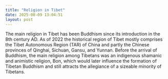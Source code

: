 ```yaml
---
title: "Religion in Tibet"
date: 2025-08-09 13:04:51 
layout: post
---
```


The main religion in Tibet has been Buddhism since its introduction in the 8th century AD. As of 2022 the historical region of Tibet mostly comprises the Tibet Autonomous Region (TAR) of China and partly the Chinese provinces of Qinghai, Sichuan, Gansu, and Yunnan. Before the arrival of Buddhism, the main religion among Tibetans was an indigenous shamanic
and animistic
religion, Bon, which would later influence the formation of Tibetan Buddhism and still attracts the allegiance of a sizeable minority of Tibetans.